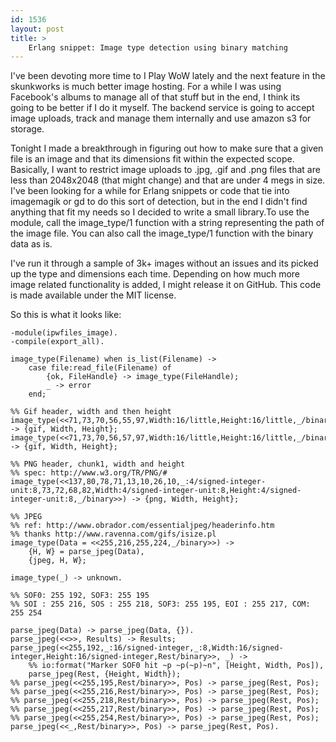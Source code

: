 ```yaml
---
id: 1536
layout: post
title: >
    Erlang snippet: Image type detection using binary matching
---
```


I've been devoting more time to I Play WoW lately and the next feature in the skunkworks is much better image hosting. For a while I was using Facebook's albums to manage all of that stuff but in the end, I think its going to be better if I do it myself. The backend service is going to accept image uploads, track and manage them internally and use amazon s3 for storage.

Tonight I made a breakthrough in figuring out how to make sure that a given file is an image and that its dimensions fit within the expected scope. Basically, I want to restrict image uploads to .jpg, .gif and .png files that are less than 2048x2048 (that might change) and that are under 4 megs in size. I've been looking for a while for Erlang snippets or code that tie into imagemagik or gd to do this sort of detection, but in the end I didn't find anything that fit my needs so I decided to write a small library.To use the module, call the image\_type/1 function with a string representing the path of the image file. You can also call the image\_type/1 function with the binary data as is.

I've run it through a sample of 3k+ images without an issues and its picked up the type and dimensions each time. Depending on how much more image related functionality is added, I might release it on GitHub. This code is made available under the MIT license.

So this is what it looks like:

    -module(ipwfiles_image).
    -compile(export_all).
    
    image_type(Filename) when is_list(Filename) ->
        case file:read_file(Filename) of
            {ok, FileHandle} -> image_type(FileHandle);
            _ -> error
        end;
    
    %% Gif header, width and then height
    image_type(<<71,73,70,56,55,97,Width:16/little,Height:16/little,_/binary>>) -> {gif, Width, Height};
    image_type(<<71,73,70,56,57,97,Width:16/little,Height:16/little,_/binary>>) -> {gif, Width, Height};
    
    %% PNG header, chunk1, width and height
    %% spec: http://www.w3.org/TR/PNG/#
    image_type(<<137,80,78,71,13,10,26,10,_:4/signed-integer-unit:8,73,72,68,82,Width:4/signed-integer-unit:8,Height:4/signed-integer-unit:8,_/binary>>) -> {png, Width, Height};
    
    %% JPEG
    %% ref: http://www.obrador.com/essentialjpeg/headerinfo.htm
    %% thanks http://www.ravenna.com/gifs/isize.pl
    image_type(Data = <<255,216,255,224,_/binary>>) ->
        {H, W} = parse_jpeg(Data),
        {jpeg, H, W};
    
    image_type(_) -> unknown.
    
    %% SOF0: 255 192, SOF3: 255 195
    %% SOI : 255 216, SOS : 255 218, SOF3: 255 195, EOI : 255 217, COM: 255 254
    
    parse_jpeg(Data) -> parse_jpeg(Data, {}).
    parse_jpeg(<<>>, Results) -> Results;
    parse_jpeg(<<255,192,_:16/signed-integer,_:8,Width:16/signed-integer,Height:16/signed-integer,Rest/binary>>, _) ->
        %% io:format("Marker SOF0 hit ~p ~p(~p)~n", [Height, Width, Pos]),
        parse_jpeg(Rest, {Height, Width});
    %% parse_jpeg(<<255,195,Rest/binary>>, Pos) -> parse_jpeg(Rest, Pos);
    %% parse_jpeg(<<255,216,Rest/binary>>, Pos) -> parse_jpeg(Rest, Pos);
    %% parse_jpeg(<<255,218,Rest/binary>>, Pos) -> parse_jpeg(Rest, Pos);
    %% parse_jpeg(<<255,217,Rest/binary>>, Pos) -> parse_jpeg(Rest, Pos);
    %% parse_jpeg(<<255,254,Rest/binary>>, Pos) -> parse_jpeg(Rest, Pos);
    parse_jpeg(<<_,Rest/binary>>, Pos) -> parse_jpeg(Rest, Pos).
